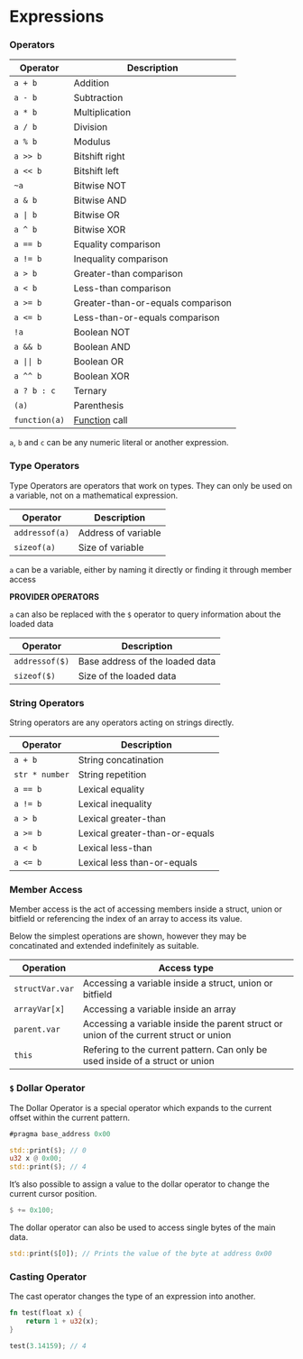 # Expressions

### Operators

| Operator      | Description                                                                   |
| ------------- | ----------------------------------------------------------------------------- |
| `a + b`       | Addition                                                                      |
| `a - b`       | Subtraction                                                                   |
| `a * b`       | Multiplication                                                                |
| `a / b`       | Division                                                                      |
| `a % b`       | Modulus                                                                       |
| `a >> b`      | Bitshift right                                                                |
| `a << b`      | Bitshift left                                                                 |
| `~a`          | Bitwise NOT                                                                   |
| `a & b`       | Bitwise AND                                                                   |
| `a \| b`      | Bitwise OR                                                                    |
| `a ^ b`       | Bitwise XOR                                                                   |
| `a == b`      | Equality comparison                                                           |
| `a != b`      | Inequality comparison                                                         |
| `a > b`       | Greater-than comparison                                                       |
| `a < b`       | Less-than comparison                                                          |
| `a >= b`      | Greater-than-or-equals comparison                                             |
| `a <= b`      | Less-than-or-equals comparison                                                |
| `!a`          | Boolean NOT                                                                   |
| `a && b`      | Boolean AND                                                                   |
| `a \|\| b`    | Boolean OR                                                                    |
| `a ^^ b`      | Boolean XOR                                                                   |
| `a ? b : c`   | Ternary                                                                       |
| `(a)`         | Parenthesis                                                                   |
| `function(a)` | [Function](./functions.md) call |

`a`, `b` and `c` can be any numeric literal or another expression.

### Type Operators

Type Operators are operators that work on types. They can only be used on a variable, not on a mathematical expression.

| Operator       | Description         |
| -------------- | ------------------- |
| `addressof(a)` | Address of variable |
| `sizeof(a)`    | Size of variable    |

`a` can be a variable, either by naming it directly or finding it through member access

**PROVIDER OPERATORS**

`a` can also be replaced with the `$` operator to query information about the loaded data

| Operator       | Description                     |
| -------------- | ------------------------------- |
| `addressof($)` | Base address of the loaded data |
| `sizeof($)`    | Size of the loaded data         |

### String Operators

String operators are any operators acting on strings directly.

| Operator       | Description                    |
| -------------- | ------------------------------ |
| `a + b`        | String concatination           |
| `str * number` | String repetition              |
| `a == b`       | Lexical equality               |
| `a != b`       | Lexical inequality             |
| `a > b`        | Lexical greater-than           |
| `a >= b`       | Lexical greater-than-or-equals |
| `a < b`        | Lexical less-than              |
| `a <= b`       | Lexical less than-or-equals    |

### Member Access

Member access is the act of accessing members inside a struct, union or bitfield or referencing the index of an array to access its value.

Below the simplest operations are shown, however they may be concatinated and extended indefinitely as suitable.

| Operation       | Access type                                                                           |
| --------------- | ------------------------------------------------------------------------------------- |
| `structVar.var` | Accessing a variable inside a struct, union or bitfield                               |
| `arrayVar[x]`   | Accessing a variable inside an array                                                  |
| `parent.var`    | Accessing a variable inside the parent struct or union of the current struct or union |
| `this`          | Refering to the current pattern. Can only be used inside of a struct or union         |

### `$` Dollar Operator

The Dollar Operator is a special operator which expands to the current offset within the current pattern.

```rust
#pragma base_address 0x00

std::print($); // 0
u32 x @ 0x00;
std::print($); // 4
```

It’s also possible to assign a value to the dollar operator to change the current cursor position.

```rust
$ += 0x100;
```

The dollar operator can also be used to access single bytes of the main data.

```rust
std::print($[0]); // Prints the value of the byte at address 0x00
```

### Casting Operator

The cast operator changes the type of an expression into another.

```rust
fn test(float x) {
    return 1 + u32(x);
}

test(3.14159); // 4
```
